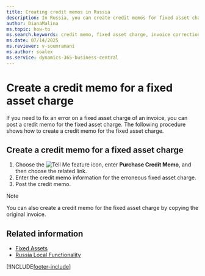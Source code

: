 ```yaml
---
title: Creating credit memos in Russia
description: In Russia, you can create credit memos for fixed asset charges to correct errors on posted invoices.
author: DianaMalina
ms.topic: how-to
ms.search.keywords: credit memo, fixed asset charge, invoice correction, Russia
ms.date: 07/14/2025
ms.reviewer: v-soumramani
ms.author: soalex
ms.service: dynamics-365-business-central
---
```


# Create a credit memo for a fixed asset charge

If you need to fix an error on a fixed asset charge of an invoice, you can post a credit memo for the fixed asset charge. The following procedure shows how to create a credit memo for the fixed asset charge.

## Create a credit memo for a fixed asset charge

1. Choose the ![Tell Me feature](../../media/ui-search/search_small.png "Tell me what you want to do") icon, enter **Purchase Credit Memo**, and then choose the related link.
1. Enter the credit memo information for the erroneous fixed asset charge.
1. Post the credit memo.

> [!NOTE]
> You can also create a credit memo for the fixed asset charge by copying the original invoice.

## Related information

- [Fixed Assets](../../fa-manage.md)  
- [Russia Local Functionality](russia-local-functionality.md)  

[!INCLUDE[footer-include](../../includes/footer-banner.md)]
